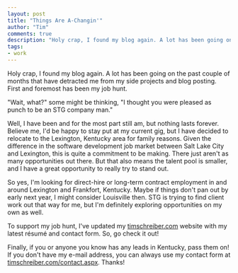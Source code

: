 ```yaml
--- 
layout: post
title: "Things Are A-Changin'"
author: "Tim"
comments: true
description: "Holy crap, I found my blog again. A lot has been going on the past couple of months that have detracted me from my side projects and blog posting. First and foremost has been my job hunt. &quot;Wait, what?&quot; some..."
tags:
- work
---
```


Holy crap, I found my blog again. A lot has been going on the past couple of months that have detracted me from my side projects and blog posting. First and foremost has been my job hunt.

&quot;Wait, what?&quot; some might be thinking, &quot;I thought you were pleased as punch to be an STG company man.&quot;

Well, I have been and for the most part still am, but nothing lasts forever. Believe me, I'd be happy to stay put at my current gig, but I have decided to relocate to the Lexington, Kentucky area for family reasons. Given the difference in the software development job market between Salt Lake City and Lexington, this is quite a commitment to be making. There just aren't as many opportunities out there. But that also means the talent pool is smaller, and I have a great opportunity to really try to stand out.

So yes, I'm looking for direct-hire or long-term contract employment in and around Lexington and Frankfort, Kentucky. Maybe if things don't pan out by early next year, I might consider Louisville then. STG is trying to find client work out that way for me, but I'm definitely exploring opportunities on my own as well.

To support my job hunt, I've updated my [timschreiber.com][1] website with my latest r&eacute;sum&eacute; and contact form. So, go check it out!

Finally, if you or anyone you know has any leads in Kentucky, pass them on! If you don't have my e-mail address, you can always use my contact form at [timschreiber.com/contact.aspx][2]. Thanks!

[1]: http://timschreiber.com
[2]: http://timschreiber.com/contact.aspx